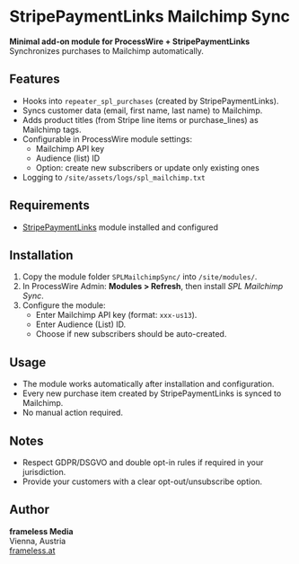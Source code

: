 # StripePaymentLinks Mailchimp Sync

**Minimal add-on module for ProcessWire + StripePaymentLinks**  
Synchronizes purchases to Mailchimp automatically.

## Features

- Hooks into `repeater_spl_purchases` (created by StripePaymentLinks).
- Syncs customer data (email, first name, last name) to Mailchimp.
- Adds product titles (from Stripe line items or purchase_lines) as Mailchimp tags.
- Configurable in ProcessWire module settings:
  - Mailchimp API key
  - Audience (list) ID
  - Option: create new subscribers or update only existing ones
- Logging to `/site/assets/logs/spl_mailchimp.txt`

## Requirements

- [StripePaymentLinks](https://github.com/frameless-at/StripePaymentLinks) module installed and configured

## Installation

1. Copy the module folder `SPLMailchimpSync/` into `/site/modules/`.
2. In ProcessWire Admin: **Modules > Refresh**, then install *SPL Mailchimp Sync*.
3. Configure the module:
   - Enter Mailchimp API key (format: `xxx-us13`).
   - Enter Audience (List) ID.
   - Choose if new subscribers should be auto-created.

## Usage

- The module works automatically after installation and configuration.
- Every new purchase item created by StripePaymentLinks is synced to Mailchimp.
- No manual action required.

## Notes

- Respect GDPR/DSGVO and double opt-in rules if required in your jurisdiction.
- Provide your customers with a clear opt-out/unsubscribe option.

## Author

**frameless Media**  
Vienna, Austria  
[frameless.at](https://frameless.at)
